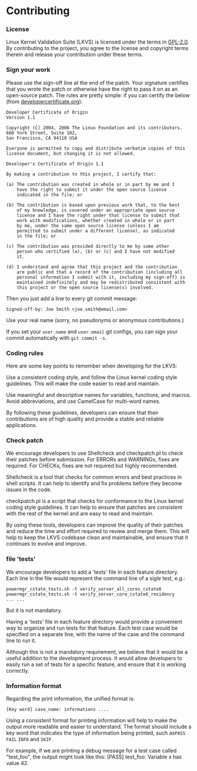 # Contributing

### License

Linux Kernel Validation Suite (LKVS) is licensed under the terms in [GPL-2.0](https://github.com/intel/lkvs/blob/main/LICENSE). By contributing to the project, you agree to the license and copyright terms therein and release your contribution under these terms.

### Sign your work

Please use the sign-off line at the end of the patch. Your signature certifies that you wrote the patch or otherwise have the right to pass it on as an open-source patch. The rules are pretty simple: if you can certify
the below (from [developercertificate.org](http://developercertificate.org/)):

```
Developer Certificate of Origin
Version 1.1

Copyright (C) 2004, 2006 The Linux Foundation and its contributors.
660 York Street, Suite 102,
San Francisco, CA 94110 USA

Everyone is permitted to copy and distribute verbatim copies of this
license document, but changing it is not allowed.

Developer's Certificate of Origin 1.1

By making a contribution to this project, I certify that:

(a) The contribution was created in whole or in part by me and I
    have the right to submit it under the open source license
    indicated in the file; or

(b) The contribution is based upon previous work that, to the best
    of my knowledge, is covered under an appropriate open source
    license and I have the right under that license to submit that
    work with modifications, whether created in whole or in part
    by me, under the same open source license (unless I am
    permitted to submit under a different license), as indicated
    in the file; or

(c) The contribution was provided directly to me by some other
    person who certified (a), (b) or (c) and I have not modified
    it.

(d) I understand and agree that this project and the contribution
    are public and that a record of the contribution (including all
    personal information I submit with it, including my sign-off) is
    maintained indefinitely and may be redistributed consistent with
    this project or the open source license(s) involved.
```

Then you just add a line to every git commit message:

    Signed-off-by: Joe Smith <joe.smith@email.com>

Use your real name (sorry, no pseudonyms or anonymous contributions.)

If you set your `user.name` and `user.email` git configs, you can sign your
commit automatically with `git commit -s`.

### Coding rules 
Here are some key points to remember when developing for the LKVS:

Use a consistent coding style, and follow the Linux kernel coding style
guidelines. This will make the code easier to read and maintain.

Use meaningful and descriptive names for variables, functions, and macros.
Avoid abbreviations, and use CamelCase for multi-word names.

By following these guidelines, developers can ensure that their contributions
are of high quality and provide a stable and reliable applications.


### Check patch
We encourage developers to use Shellcheck and checkpatch.pl to check their
patches before submission. For ERRORs and WARNINGs, fixes are required.
For CHECKs, fixes are not required but highly recommended.

Shellcheck is a tool that checks for common errors and best practices in shell
scripts. It can help to identify and fix problems before they become issues in
the code.

checkpatch.pl is a script that checks for conformance to the Linux kernel coding
style guidelines. It can help to ensure that patches are consistent with the
rest of the kernel and are easy to read and maintain.

By using these tools, developers can improve the quality of their patches and
reduce the time and effort required to review and merge them. This will help to
keep the LKVS codebase clean and maintainable, and ensure that it continues to
evolve and improve.

### file 'tests'
We encourage developers to add a 'tests' file in each feature directory. Each
line in the file would represent the command line of a sigle test, e.g.:
```
powermgr_cstate_tests.sh -t verify_server_all_cores_cstate6
powermgr_cstate_tests.sh -t verify_server_core_cstate6_residency
... ...
```
But it is not mandatory.

Having a 'tests' file in each feature directory would provide a convenient way
to organize and run tests for that feature. Each test case would be specified
on a separate line, with the name of the case and the command line to run it.

Although this is not a mandatory requirement, we believe that it would be a
useful addition to the development process. It would allow developers to easily
run a set of tests for a specific feature, and ensure that it is working
correctly.

### Information format
Regarding the print information, the unified format is:
```
[Key word] case_name: informations ....
```

Using a consistent format for printing information will help to make the output
more readable and easier to understand. The format should include a key word
that indicates the type of information being printed, such as`PASS` `FAIL`
`INFO` and `SKIP`.

For example, if we are printing a debug message for a test case called
"test_foo", the output might look like this:
[PASS] test_foo: Variable x has value 42.

